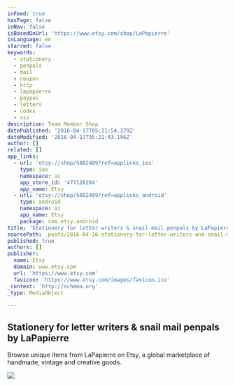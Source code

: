 ```yaml
---
inFeed: true
hasPage: false
inNav: false
isBasedOnUrl: 'https://www.etsy.com/shop/LaPapierre'
inLanguage: en
starred: false
keywords:
  - stationery
  - penpals
  - mail
  - coupon
  - http
  - lapapierre
  - paypal
  - letters
  - codes
  - sss
description: Team Member Shop
datePublished: '2016-04-17T05:21:54.379Z'
dateModified: '2016-04-17T05:21:43.196Z'
author: []
related: []
app_links:
  - url: 'etsy://shop/5882409?ref=applinks_ios'
    type: ios
    namespace: ai
    app_store_id: '477128284'
    app_name: Etsy
  - url: 'etsy://shop/5882409?ref=applinks_android'
    type: android
    namespace: ai
    app_name: Etsy
    package: com.etsy.android
title: 'Stationery for letter writers & snail mail penpals by LaPapierre'
sourcePath: _posts/2016-04-16-stationery-for-letter-writers-and-snail-mail-penpals-by-lapapi.md
published: true
authors: []
publisher:
  name: Etsy
  domain: www.etsy.com
  url: 'https://www.etsy.com'
  favicon: 'https://www.etsy.com/images/favicon.ico'
_context: 'http://schema.org'
_type: MediaObject

---
```

<article style=""><h1>Stationery for letter writers &amp; snail mail penpals by LaPapierre</h1><p>Browse unique items from LaPapierre on Etsy, a global marketplace of handmade, vintage and creative goods.</p><img src="https://img0.etsystatic.com/133/0/5882409/isla_fullxfull.17218064_sijbyyr7.jpg" /></article>